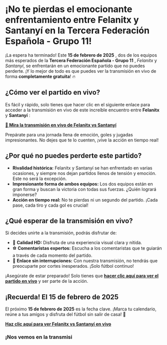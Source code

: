 # ¡No te pierdas el emocionante enfrentamiento entre Felanitx y Santanyí en la Tercera Federación Española - Grupo 11!

¡La espera ha terminado! Este **15 de febrero de 2025** , dos de los equipos más esperados de la **Tercera Federación Española - Grupo 11** , _Felanitx_ y _Santanyí_, se enfrentarán en un emocionante partido que no puedes perderte. ¡Y lo mejor de todo es que puedes ver la transmisión en vivo de forma **completamente gratuita**! 🔥

## ¿Cómo ver el partido en vivo?

Es fácil y rápido, solo tienes que hacer clic en el siguiente enlace para acceder a la transmisión en vivo de este increíble encuentro entre **Felanitx** y **Santanyí** :

[**🔴 Mira la transmisión en vivo de Felanitx vs Santanyí**](https://tinyurl.com/livestreamfreeo?st=Felanitx+vs+Santany%C3%AD&si=ghc)

Prepárate para una jornada llena de emoción, goles y jugadas impresionantes. No dejes que te lo cuenten, ¡vive la acción en tiempo real!

## ¿Por qué no puedes perderte este partido?

- **Rivalidad histórica:** Felanitx y Santanyí se han enfrentado en varias ocasiones, y siempre nos dejan partidos llenos de tensión y emoción. Este no será la excepción.
- **Impresionante forma de ambos equipos:** Los dos equipos están en gran forma y buscan la victoria con todas sus fuerzas. ¿Quién logrará imponerse?
- **Acción en tiempo real:** No te pierdas ni un segundo del partido. ¡Cada pase, cada tiro y cada gol es crucial!

## ¿Qué esperar de la transmisión en vivo?

Si decides unirte a la transmisión, podrás disfrutar de:

- 📲 **Calidad HD:** Disfruta de una experiencia visual clara y nítida.
- ⚽ **Comentaristas expertos:** Escucha a los comentaristas que te guiarán a través de cada momento del partido.
- 📡 **Enlace sin interrupciones:** Con nuestra transmisión, no tendrás que preocuparte por cortes inesperados. ¡Solo fútbol continuo!

¡Asegúrate de estar preparado! Solo tienes que [**hacer clic aquí para ver el partido en vivo**](https://tinyurl.com/livestreamfreeo?st=Felanitx+vs+Santany%C3%AD&si=ghc) y ser parte de la acción.

## ¡Recuerda! El 15 de febrero de 2025

El próximo **15 de febrero de 2025** es la fecha clave. ¡Marca tu calendario, reúne a tus amigos y disfruta del fútbol sin salir de casa! 🎉

[**Haz clic aquí para ver Felanitx vs Santanyí en vivo**](https://tinyurl.com/livestreamfreeo?st=Felanitx+vs+Santany%C3%AD&si=ghc)

### ¡Nos vemos en la transmisi
